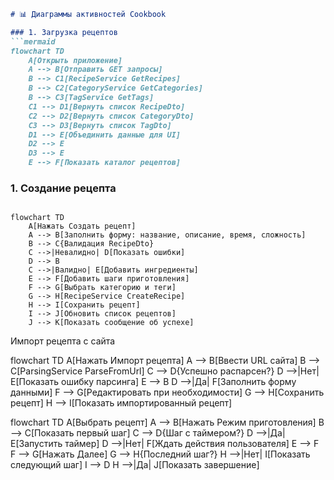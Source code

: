```markdown
# 📊 Диаграммы активностей Cookbook

### 1. Загрузка рецептов
```mermaid
flowchart TD
    A[Открыть приложение]
    A --> B[Отправить GET запросы]
    B --> C1[RecipeService GetRecipes]
    B --> C2[CategoryService GetCategories]
    B --> C3[TagService GetTags]
    C1 --> D1[Вернуть список RecipeDto]
    C2 --> D2[Вернуть список CategoryDto]
    C3 --> D3[Вернуть список TagDto]
    D1 --> E[Объединить данные для UI]
    D2 --> E
    D3 --> E
    E --> F[Показать каталог рецептов]
```
### 1. Создание рецепта
```mermaid

flowchart TD
    A[Нажать Создать рецепт]
    A --> B[Заполнить форму: название, описание, время, сложность]
    B --> C{Валидация RecipeDto}
    C -->|Невалидно| D[Показать ошибки]
    D --> B
    C -->|Валидно| E[Добавить ингредиенты]
    E --> F[Добавить шаги приготовления]
    F --> G[Выбрать категорию и теги]
    G --> H[RecipeService CreateRecipe]
    H --> I[Сохранить рецепт]
    I --> J[Обновить список рецептов]
    J --> K[Показать сообщение об успехе]
```

Импорт рецепта с сайта


flowchart TD
    A[Нажать Импорт рецепта]
    A --> B[Ввести URL сайта]
    B --> C[ParsingService ParseFromUrl]
    C --> D{Успешно распарсен?}
    D -->|Нет| E[Показать ошибку парсинга]
    E --> B
    D -->|Да| F[Заполнить форму данными]
    F --> G[Редактировать при необходимости]
    G --> H[Сохранить рецепт]
    H --> I[Показать импортированный рецепт]


flowchart TD
    A[Выбрать рецепт]
    A --> B[Нажать Режим приготовления]
    B --> C[Показать первый шаг]
    C --> D{Шаг с таймером?}
    D -->|Да| E[Запустить таймер]
    D -->|Нет| F[Ждать действия пользователя]
    E --> F
    F --> G[Нажать Далее]
    G --> H{Последний шаг?}
    H -->|Нет| I[Показать следующий шаг]
    I --> D
    H -->|Да| J[Показать завершение]
